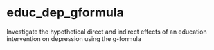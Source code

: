 # educ_dep_gformula
Investigate the hypothetical direct and indirect effects of an education intervention on depression using the g-formula
